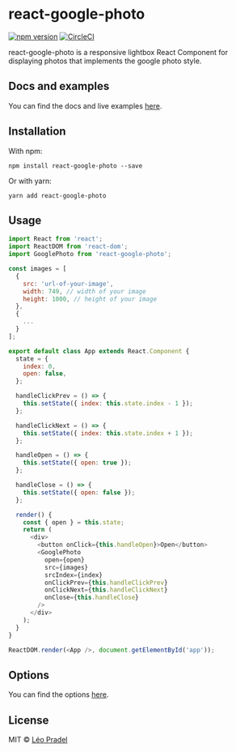 # react-google-photo

[![npm version](https://badge.fury.io/js/react-google-photo.svg)](https://badge.fury.io/js/react-google-photo)
[![CircleCI](https://circleci.com/gh/pradel/react-google-photo.svg?style=shield)](https://circleci.com/gh/pradel/react-google-photo)

react-google-photo is a responsive lightbox React Component for displaying photos that implements the google photo style.

## Docs and examples

You can find the docs and live examples [here](https://react-google-photo.leopradel.com/).

## Installation

With npm:

```
npm install react-google-photo --save
```

Or with yarn:

```
yarn add react-google-photo
```

## Usage

```javascript
import React from 'react';
import ReactDOM from 'react-dom';
import GooglePhoto from 'react-google-photo';

const images = [
  {
    src: 'url-of-your-image',
    width: 749, // width of your image
    height: 1000, // height of your image
  },
  {
    ...
  }
];

export default class App extends React.Component {
  state = {
    index: 0,
    open: false,
  };

  handleClickPrev = () => {
    this.setState({ index: this.state.index - 1 });
  };

  handleClickNext = () => {
    this.setState({ index: this.state.index + 1 });
  };

  handleOpen = () => {
    this.setState({ open: true });
  };

  handleClose = () => {
    this.setState({ open: false });
  };

  render() {
    const { open } = this.state;
    return (
      <div>
        <button onClick={this.handleOpen}>Open</button>
        <GooglePhoto
          open={open}
          src={images}
          srcIndex={index}
          onClickPrev={this.handleClickPrev}
          onClickNext={this.handleClickNext}
          onClose={this.handleClose}
        />
      </div>
    );
  }
}

ReactDOM.render(<App />, document.getElementById('app'));
```

## Options

You can find the options [here](https://react-google-photo.leopradel.com/#options).

## License

MIT © [Léo Pradel](https://www.leopradel.com/)
